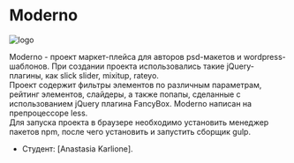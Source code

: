 # Moderno

![logo](https://user-images.githubusercontent.com/60625771/102248754-99f71480-3f12-11eb-809d-097230b4484c.png)

Moderno - проект маркет-плейса для авторов psd-макетов и wordpress-шаблонов. При создании проекта использовались такие jQuery-плагины, как slick slider, mixitup, rateyo.<br>
Проект содержит фильтры элементов по различным параметрам, рейтинг элементов, слайдеры, а также попапы, сделанные с использованием jQuery плагина FancyBox.
Moderno написан на препроцессоре less.<br>
Для запуска проекта в браузере необходимо установить менеджер пакетов npm, после чего установить и запустить сборщик gulp.


* Студент: [Anastasia Karlione].

